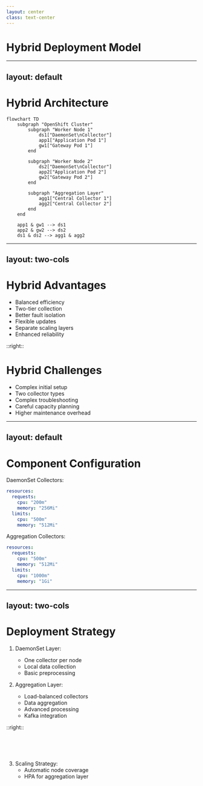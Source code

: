 ```yaml
---
layout: center
class: text-center
---
```


# Hybrid Deployment Model

---
layout: default
---

# Hybrid Architecture

```mermaid
flowchart TD
    subgraph "OpenShift Cluster"
        subgraph "Worker Node 1"
            ds1["DaemonSet\nCollector"]
            app1["Application Pod 1"]
            gw1["Gateway Pod 1"]
        end
        
        subgraph "Worker Node 2"
            ds2["DaemonSet\nCollector"]
            app2["Application Pod 2"]
            gw2["Gateway Pod 2"]
        end
        
        subgraph "Aggregation Layer"
            agg1["Central Collector 1"]
            agg2["Central Collector 2"]
        end
    end
    
    app1 & gw1 --> ds1
    app2 & gw2 --> ds2
    ds1 & ds2 --> agg1 & agg2
```

---
layout: two-cols
---

# Hybrid Advantages

- Balanced efficiency
- Two-tier collection
- Better fault isolation
- Flexible updates
- Separate scaling layers
- Enhanced reliability

::right::

# Hybrid Challenges

- Complex initial setup
- Two collector types
- Complex troubleshooting
- Careful capacity planning
- Higher maintenance overhead

---
layout: default
---

# Component Configuration

DaemonSet Collectors:
```yaml {all|3-7|9-13}
resources:
  requests:
    cpu: "200m"
    memory: "256Mi"
  limits:
    cpu: "500m"
    memory: "512Mi"
```

Aggregation Collectors:
```yaml
resources:
  requests:
    cpu: "500m"
    memory: "512Mi"
  limits:
    cpu: "1000m"
    memory: "1Gi"
```

---
layout: two-cols
---

# Deployment Strategy

1. DaemonSet Layer:
   - One collector per node
   - Local data collection
   - Basic preprocessing

2. Aggregation Layer:
   - Load-balanced collectors
   - Data aggregation
   - Advanced processing
   - Kafka integration

::right::

<br>
<br>
<br>

3. Scaling Strategy:
   - Automatic node coverage
   - HPA for aggregation layer
